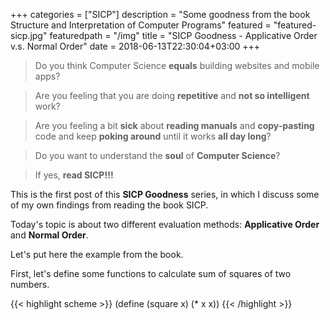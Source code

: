 +++
categories = ["SICP"]
description = "Some goodness from the book Structure and Interpretation of Computer Programs"
featured =  "featured-sicp.jpg"
featuredpath = "/img"
title = "SICP Goodness - Applicative Order v.s. Normal Order"
date = 2018-06-13T22:30:04+03:00
+++

>Do you think Computer Science **equals** building websites and mobile apps? 

>Are you feeling that you are doing **repetitive** and **not so intelligent** work?

>Are you feeling a bit **sick** about **reading manuals** and **copy-pasting** code and keep **poking around** until it works **all day long**? 

>Do you want to understand the **soul** of **Computer Science**?

>If yes, **read SICP!!!**

This is the first post of this **SICP Goodness** series, in which I discuss some of my own findings from reading the book SICP.

Today's topic is about two different evaluation methods: **Applicative Order** and **Normal Order**.

Let's put here the example from the book.

First, let's define some functions to calculate sum of squares of two numbers.

{{< highlight scheme >}}
(define (square x) (* x x))
{{< /highlight >}}
